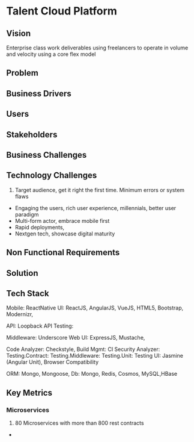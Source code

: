 # Talent Cloud Platform

## Vision
Enterprise class work deliverables using freelancers to operate in volume and velocity using a core flex model

## Problem



## Business Drivers

## Users

## Stakeholders

## Business Challenges

## Technology Challenges
1. Target audience, get it right the first time. Minimum errors or system flaws
- Engaging the users, rich user experience, millennials, better user paradigm
- Multi-form actor, embrace mobile first
- Rapid deployments,
- Nextgen tech, showcase digital maturity

## Non Functional Requirements

## Solution

## Tech Stack


Mobile: ReactNative
UI: ReactJS, AngularJS, VueJS, HTML5, Bootstrap, Modernizr,

API: Loopback
API Testing:

Middleware: Underscore
Web UI: ExpressJS, Mustache,

Code Analyzer: Checkstyle,
Build Mgmt:
CI
Security Analyzer: 
Testing.Contract:
Testing.Middleware:
Testing.Unit:
Testing UI: Jasmine (Angular Unit), Browser Compatibility


ORM: Mongo, Mongoose,
Db: Mongo, Redis, Cosmos, MySQL,HBase

## Key Metrics

### Microservices

1. 80 Microservices with more than 800 rest contracts
-
